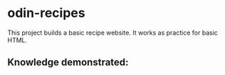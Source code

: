 # odin-recipes
This project builds a basic recipe website.
It works as practice for basic HTML.

## Knowledge demonstrated:
